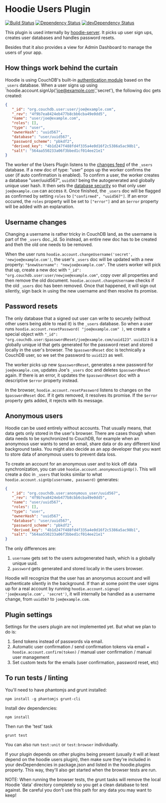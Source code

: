 # Hoodie Users Plugin
[![Build Status](https://travis-ci.org/hoodiehq/worker-users.svg?branch=master)](https://travis-ci.org/hoodiehq/worker-users)
[![Dependency Status](https://david-dm.org/hoodiehq/hoodie-plugin-users.svg)](https://david-dm.org/hoodiehq/hoodie-plugin-users)
[![devDependency Status](https://david-dm.org/hoodiehq/hoodie-plugin-users/dev-status.svg)](https://david-dm.org/hoodiehq/hoodie-plugin-users#info=devDependencies)

This plugin is used internally by [hoodie-server].
It picks up user sign ups, creates user databases and handles password resets.

Besides that it also provides a view for Admin Dashboard to manage the users of your app.


How things work behind the curtain
----------------------------------

Hoodie is using CouchDB's built-in [authentication module] based on the `_users` database.
When a user signs up using `hoodie.account.signUp('joe@example.com','secret'), the following
doc gets created:

```json
{
   "_id": "org.couchdb.user:user/joe@example.com",
   "_rev": "4f9b7ea8424eb477b8cbb6cba49e0dd5",
   "name": "user/joe@example.com",
   "roles": [],
   "type": "user",
   "ownerHash": "uuid567",
   "database": "user/uuid567",
   "password_scheme": "pbkdf2",
   "derived_key": "4b1d247f488fd4f335a4e0d16f2c5386a5ac98b1",
   "salt": "564aa550233a06f3bbed1cf014ee21e1"
}
```

The worker of the Users Plugin listens to the [changes feed] of the `_users` database. If
a new doc of type: "user" pops up the worker confirms the user (if auto confirmation is enabled).
To confirm a user, the worker creates a database "user/uuid567", `uuid567` being the autogenerated
and globally unique user hash. It then sets the [database security] so that only user `joe@example.com`
can access it. Once finished, the `_users` doc will be flagged as confirmed by setting `roles` to
`["confirmed", "uuid567"]`. If an error occured, the `roles` property will be set to `["error"]` and an
`$error` property will be added with an explanation.


Username changes
----------------

Changing a username is rather tricky in CouchDB land, as the username is part of the `_users` doc._id.
So instead, an entire new doc has to be created and theh the old one needs to be removed.

When the user runs `hoodie.account.changeUsername('secret', 'newjoe@example.com')`, the user's `_users` doc
will be updated with a new property: `"$newUsername": "newjoe@example.com"`. The users worker will pick that
up, create a new doc with `"_id": "org.couchdb.user:user/newjoe@example.com"`, copy over all properties and
then remove the old document. `hoodie.account.changeUsername` checks if the old `_users` doc has been removed.
Once that happened, it will sign out silently, sign back in using the new username and then resolve its promise.


Password resets
---------------

The only database that a signed out user can write to securely (without other users being able to read it)
is the `_users` database. So when a user runs `hoodie.account.resetPassword( "joe@example.com" )`, we create
a special object with `"_id": "org.couchdb.user:$passwordReset/joe@example.com/uuid123"`. `uuid123` is a globally unique id
that gets generated for the password reset and stored locally in the user's browser. The `$passwordReset` doc
is technically a CouchDB user, so we set the password to `uuid123` as well.

The worker picks up new `$passwordReset`, generates a new password for `joe@example.com`, updates Joe's `_users`
doc and deletes `$passwordReset` again. If there is an error, it updates the `$passwordReset` doc with a descriptive
`$error` property instead.

In the browser, `hoodie.account.resetPassword` listens to changes on the `$passwordReset` doc. If it gets removed,
it resolves its promise. If the `$error` property gets added, it rejects with its message.


Anonymous users
---------------

Hoodie can be used entirely without accounts. That usually means, that data gets only stored in the user's
browser. There are cases though when data needs to be synchronized to CouchDB, for example when an anonymous
user wants to send an email, share data or do any different kind background tasks. You might also decide as an
app developer that you want to store data of anonymous users to prevent data loss.

To create an account for an anonymous user and to kick off data synchronization, you can use
`hoodie.account.anonymousSignUp()`. This will create a doc in `_users` that looks similar to what
`hoodie.account.signUp(username, password)` generates:

```json
{
   "_id": "org.couchdb.user:anonymous_user/uuid567",
   "_rev": "4f9b7ea8424eb477b8cbb6cba49e0dd5",
   "name": "user/uuid567",
   "roles": [],
   "type": "user",
   "ownerHash": "uuid567",
   "database": "user/uuid567",
   "password_scheme": "pbkdf2",
   "derived_key": "4b1d247f488fd4f335a4e0d16f2c5386a5ac98b1",
   "salt": "564aa550233a06f3bbed1cf014ee21e1"
}
```

The only differences are:

1. `username` gets set to the users autogenerated hash, which is a globally unique uuid.
2. `password` gets generated and stored locally in the users browser.

Hoodie will recognize that the user has an anonyomus account and will authenticate silently
in the background. If than at some point the user signs up for a real account by running
`hoodie.account.signup( 'joe@example.com', 'secret')`, it will internally be handled as
a username change, from `uuid567` to `joe@example.com`.


Plugin settings
---------------

Settings for the users plugin are not implemented yet. But what we plan to do is:

1. Send tokens instead of passwords via email.
2. Automatic user confirmation / send confirmation tokens via email + `hoodie.account.confirm(token)` / manual user confirmation / manual user management
3. Set custom texts for the emails (user confirmation, password reset, etc)


  [hoodie-server]: https://github.com/hoodiehq/hoodie-server
  [authentication module]: http://wiki.apache.org/couchdb/Security_Features_Overview#Authentication_database
  [changes feed]: http://wiki.apache.org/couchdb/HTTP_database_API#Changes
  [database security]: http://wiki.apache.org/couchdb/Security_Features_Overview#Authorization


To run tests / linting
----------------------

You'll need to have phantomjs and grunt installed:

```
npm install -g phantomjs grunt-cli
```

Install dev dependencies:

```
npm install
```

Then run the 'test' task

```
grunt test
```

You can also run `test:unit` or `test:browser` individually.

If your plugin depends on other plugins being present (usually it will at
least depend on the hoodie users plugin), then make sure they're included
in your devDependencies in package.json and listed in the hoodie.plugins
property. This way, they'll also get started when the browser tests are
run.

NOTE: When running the browser tests, the grunt tasks will remove the local
Hoodie 'data' directory completely so you get a clean database to test
against. Be careful you don't use this path for any data you may want to
keep!
